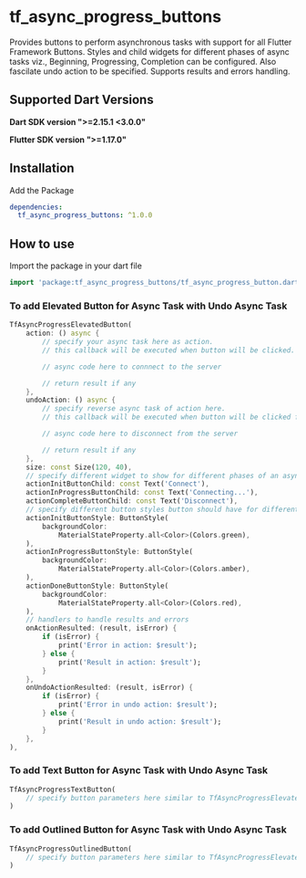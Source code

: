 # tf_async_progress_buttons

Provides buttons to perform asynchronous tasks with support for all Flutter Framework Buttons. Styles and child widgets for different phases of async tasks viz., Beginning, Progressing, Completion can be configured. Also fascilate undo action to be specified. Supports results and errors handling.

## Supported Dart Versions

**Dart SDK version ">=2.15.1 <3.0.0"**

**Flutter SDK version ">=1.17.0"**

## Installation

Add the Package

```yaml
dependencies:
  tf_async_progress_buttons: ^1.0.0
```

## How to use

Import the package in your dart file

```dart
import 'package:tf_async_progress_buttons/tf_async_progress_button.dart';
```

### **To add Elevated Button for Async Task with Undo Async Task**

```dart
TfAsyncProgressElevatedButton(
    action: () async {
        // specify your async task here as action.
        // this callback will be executed when button will be clicked.

        // async code here to connnect to the server

        // return result if any
    }, 
    undoAction: () async {
        // specify reverse async task of action here.
        // this callback will be executed when button will be clicked for undo-ing the action. 

        // async code here to disconnect from the server

        // return result if any
    }, 
    size: const Size(120, 40),
    // specify different widget to show for different phases of an async task
    actionInitButtonChild: const Text('Connect'),
    actionInProgressButtonChild: const Text('Connecting...'),
    actionCompleteButtonChild: const Text('Disconnect'),
    // specify different button styles button should have for different phases of an async task
    actionInitButtonStyle: ButtonStyle(
        backgroundColor:
            MaterialStateProperty.all<Color>(Colors.green),
    ),
    actionInProgressButtonStyle: ButtonStyle(
        backgroundColor:
            MaterialStateProperty.all<Color>(Colors.amber),
    ),
    actionDoneButtonStyle: ButtonStyle(
        backgroundColor:
            MaterialStateProperty.all<Color>(Colors.red),
    ),
    // handlers to handle results and errors
    onActionResulted: (result, isError) {
        if (isError) {
            print('Error in action: $result');
        } else {
            print('Result in action: $result');
        }
    },
    onUndoActionResulted: (result, isError) {
        if (isError) {
            print('Error in undo action: $result');
        } else {
            print('Result in undo action: $result');
        }
    },
),
```

### **To add Text Button for Async Task with Undo Async Task**

```dart
TfAsyncProgressTextButton(
    // specify button parameters here similar to TfAsyncProgressElevatedButton
)
```

### **To add Outlined Button for Async Task with Undo Async Task**

```dart
TfAsyncProgressOutlinedButton(
    // specify button parameters here similar to TfAsyncProgressElevatedButton
)
```
